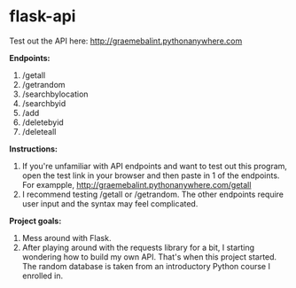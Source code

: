 # flask-api

Test out the API here: http://graemebalint.pythonanywhere.com

**Endpoints:**
1. /getall
2. /getrandom
3. /searchbylocation
4. /searchbyid
5. /add
6. /deletebyid
7. /deleteall

**Instructions:**

1. If you're unfamiliar with API endpoints and want to test out this program, open the test link in your browser and then paste in 1 of the endpoints. For exampple, http://graemebalint.pythonanywhere.com/getall
2. I recommend testing /getall or /getrandom. The other endpoints require user input and the syntax may feel complicated.

**Project goals:**

1. Mess around with Flask.
2. After playing around with the requests library for a bit, I starting wondering how to build my own API. That's when this project started. The random database is taken from an introductory Python course I enrolled in. 
